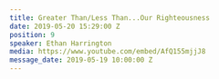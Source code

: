 ```yaml
---
title: Greater Than/Less Than...Our Righteousness
date: 2019-05-20 15:29:00 Z
position: 9
speaker: Ethan Harrington
media: https://www.youtube.com/embed/AfQ155mjjJ8
message_date: 2019-05-19 10:00:00 Z
---
```


